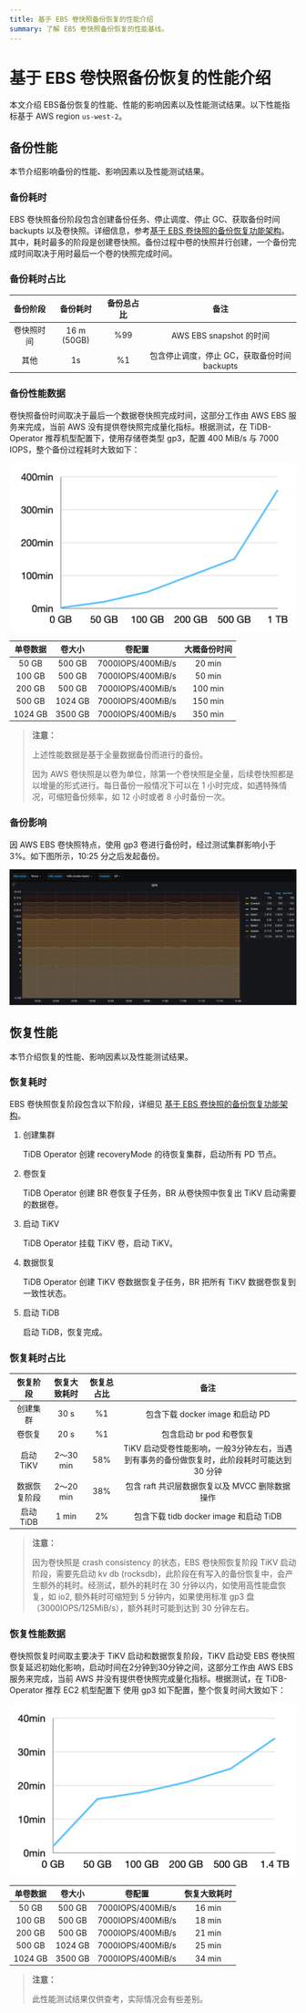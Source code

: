 ```yaml
---
title: 基于 EBS 卷快照备份恢复的性能介绍
summary: 了解 EBS 卷快照备份恢复的性能基线。
---
```


# 基于 EBS 卷快照备份恢复的性能介绍

本文介绍 EBS备份恢复的性能、性能的影响因素以及性能测试结果。以下性能指标基于 AWS region `us-west-2`。

## 备份性能

本节介绍影响备份的性能、影响因素以及性能测试结果。

### 备份耗时

EBS 卷快照备份阶段包含创建备份任务、停止调度、停止 GC、获取备份时间 backupts 以及卷快照。详细信息，参考[基于 EBS 卷快照的备份恢复功能架构](volume-snapshot-backup-restore.md)。其中，耗时最多的阶段是创建卷快照。备份过程中卷的快照并行创建，一个备份完成时间取决于用时最后一个卷的快照完成时间。

### 备份耗时占比

| 备份阶段     | 备份耗时    | 备份总占比 | 备注                                     |
| :--------: | :---------: | :------: | :-------------------------------------: |
| 卷快照时间   | 16 m (50GB) | %99      | AWS EBS snapshot 的时间                  |
| 其他        | 1s          | %1       | 包含停止调度，停止 GC，获取备份时间 backupts |

### 备份性能数据

卷快照备份时间取决于最后一个数据卷快照完成时间，这部分工作由 AWS EBS 服务来完成，当前 AWS 没有提供卷快照完成量化指标。根据测试，在 TiDB-Operator 推荐机型配置下，使用存储卷类型 gp3，配置 400 MiB/s 与 7000 IOPS，整个备份过程耗时大致如下：

![EBS Snapshot backup perf](/media/volume-snapshot-backup-perf.png)

| 单卷数据  | 卷大小   | 卷配置             | 大概备份时间 |
| :------: | :-----: | :---------------: | :--------: |
| 50 GB    | 500 GB  | 7000IOPS/400MiB/s | 20 min    |
| 100 GB   | 500 GB  | 7000IOPS/400MiB/s | 50 min    |
| 200 GB   | 500 GB  | 7000IOPS/400MiB/s | 100 min   |
| 500 GB   | 1024 GB | 7000IOPS/400MiB/s | 150 min   |
| 1024 GB  | 3500 GB | 7000IOPS/400MiB/s | 350 min   |

> **注意：**
>
> 上述性能数据是基于全量数据备份而进行的备份。
>
> 因为 AWS 卷快照是以卷为单位，除第一个卷快照是全量，后续卷快照都是以增量的形式进行。每日备份一般情况下可以在 1 小时完成，如遇特殊情况，可缩短备份频率，如 12 小时或者 8 小时备份一次。

### 备份影响

因 AWS EBS 卷快照特点，使用 gp3 卷进行备份时，经过测试集群影响小于 3%。如下图所示，10:25 分之后发起备份。

![EBS Snapshot backup impact](/media/volume-snapshot-backup-impact.jpg)

## 恢复性能

本节介绍恢复的性能、影响因素以及性能测试结果。

### 恢复耗时

EBS 卷快照恢复阶段包含以下阶段，详细见 [基于 EBS 卷快照的备份恢复功能架构](backup-restore-overview.md)。

1. 创建集群

    TiDB Operator 创建 recoveryMode 的待恢复集群，启动所有 PD 节点。

2. 卷恢复

    TiDB Operator 创建 BR 卷恢复子任务，BR 从卷快照中恢复出 TiKV 启动需要的数据卷。

3. 启动 TiKV

    TiDB Operator 挂载 TiKV 卷，启动 TiKV。

4. 数据恢复

    TiDB Operator 创建 TiKV 卷数据恢复子任务，BR 把所有 TiKV 数据卷恢复到一致性状态。

5. 启动 TiDB

    启动 TiDB，恢复完成。

### 恢复耗时占比

| 恢复阶段     | 恢复大致耗时 | 恢复总占比 | 备注                                                                            |
| :--------: | :---------: | :------: | :----------------------------------------------------------------------------: |
| 创建集群     | 30 s         | %1       | 包含下载 docker image 和启动 PD                                                 |
| 卷恢复      | 20 s         | %1       | 包含启动 br pod 和卷恢复                                                         |
| 启动 TiKV   | 2～30 min    | 58%      | TiKV 启动受卷性能影响，一般3分钟左右，当遇到有事务的备份做恢复时，此阶段耗时可能达到 30 分钟 |
| 数据恢复阶段 | 2～20 min    | 38%       | 包含 raft 共识层数据恢复以及 MVCC 删除数据操作                                      |
| 启动 TiDB   | 1 min        | 2%       | 包含下载 tidb docker image 和启动 TiDB                                           |

> **注意：**
>
> 因为卷快照是 crash consistency 的状态，EBS 卷快照恢复阶段 TiKV 启动阶段，需要先启动 kv db (rocksdb)，此阶段在有写入的备份恢复中，会产生额外的耗时。经测试，额外的耗时在 30 分钟以内，如使用高性能盘恢复，如 io2, 额外耗时可缩短到 5 分钟内，如果使用标准 gp3 盘 （3000IOPS/125MiB/s），额外耗时可能到达到 30 分钟左右。
>

### 恢复性能数据

卷快照恢复时间取主要决于 TiKV 启动和数据恢复阶段，TiKV 启动受 EBS 卷快照恢复延迟初始化影响，启动时间在2分钟到30分钟之间，这部分工作由 AWS EBS 服务来完成，当前 AWS 并没有提供卷快照完成量化指标。根据测试，在 TiDB-Operator 推荐 EC2 机型配置下 使用 gp3 如下配置，整个恢复时间大致如下：

![EBS Snapshot restore perf](/media/volume-snapshot-restore-perf.png)

| 单卷数据  | 卷大小   | 卷配置             | 恢复大致耗时 |
| :------: | :-----: | :---------------: | :--------: |
| 50 GB    | 500 GB  | 7000IOPS/400MiB/s | 16 min    |
| 100 GB   | 500 GB  | 7000IOPS/400MiB/s | 18 min    |
| 200 GB   | 500 GB  | 7000IOPS/400MiB/s | 21 min   |
| 500 GB   | 1024 GB | 7000IOPS/400MiB/s | 25 min   |
| 1024 GB  | 3500 GB | 7000IOPS/400MiB/s | 34 min   |

> **注意：**
>
> 此性能测试结果仅供查考，实际情况会有些差别。
